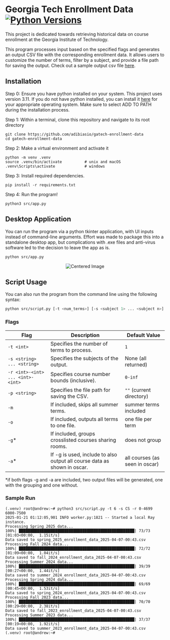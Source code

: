 # Georgia Tech Enrollment Data [![Python Versions](https://img.shields.io/badge/python-3.11-blue)]()

This project is dedicated towards retrieving historical data on course enrollment at the Georgia Institute of Technology.

This program processes input based on the specified flags and generates an output CSV file with the corresponding enrollment data. It allows users to customize the number of terms, filter by a subject, and provide a file path for saving the output. Check out a sample output csv file [here](data/(sample%20output)%20fall_2025_enrollment_data_2025-04-20-1815.csv).

## Installation
Step 0: Ensure you have python installed on your system. This project uses version 3.11. If you do not have python installed, you can install it [here](https://www.python.org/downloads/release/python-3110/) for your appropriate operating system. Make sure to select ADD TO PATH during the installation process.

Step 1: Within a terminal, clone this repository and navigate to its root directory
```
git clone https://github.com/adibiasio/gatech-enrollment-data
cd gatech-enrollment-data
```

Step 2: Make a virtual environment and activate it
```
python -m venv .venv
source .venv/bin/activate          # unix and macOS
.venv\Scripts\activate             # windows
```

Step 3: Install required dependencies.
```
pip install -r requirements.txt
```

Step 4: Run the program!
```
python3 src/app.py
```

## Desktop Application
You can run the program via a python tkinter application, with UI inputs instead of command-line arguments.
Effort was made to package this into a standalone desktop app, but complications with .exe files and anti-virus
software led to the decision to leave the app as is.

```
python src/app.py
```

<div align="center">
  <img src="https://github.com/user-attachments/assets/cec52eda-2c27-46f4-9743-59a84e77182a" alt="Centered Image">
</div>

## Script Usage

You can also run the program from the command line using the following syntax:

```bash
python src/script.py [-t <num_terms>] [-s <subject 1> ... <subject n>] [-r <lower>-<upper> ... <lower>-<upper>] [-p <filepath>] [-m] [-o] [-a] [-g]
```

### Flags

| Flag          | Description                                                               | Default Value                  |
|---------------|---------------------------------------------------                        |----------------------------    |
| `-t <int>`    | Specifies the number of terms to process.                                 | `1`                            |
| `-s <string> ... <string>` | Specifies the subjects of the output.                        | None (all returned)            |
| `-r <int>-<int> ... <int>-<int>` | Specifies course number bounds (inclusive).            | `0-inf`                        |
| `-p <string>` | Specifies the file path for saving the CSV.                               | `""` (current directory)       |
| `-m`          | If included, skips all summer terms.                                      | summer terms included          |
| `-o`          | If included, outputs all terms to one file.                               | one file per term              |
| `-g`*          | If included, groups crosslisted courses sharing rooms.                   | does not group                 |
| `-a`*          | If -g is used, include to also output all course data as shown in oscar. | all courses (as seen in oscar) |

*if both flags -g and -a are included, two output files will be generated, one with the grouping and one without.

### Sample Run
```
(.venv) root@andrew:~# python3 src/script.py -t 6 -s CS -r 0-4699 6000-7500
2025-01-21 01:12:05,901 INFO worker.py:1821 -- Started a local Ray instance.
Processing Spring 2025 data...
100%| ███████████████████████████████████████████████████| 73/73 [01:03<00:00,  1.15it/s]
Data saved to spring_2025_enrollment_data_2025-04-07-00:43.csv
Processing Fall 2024 data...
100%| ███████████████████████████████████████████████████| 72/72 [01:09<00:00,  1.04it/s]
Data saved to fall_2024_enrollment_data_2025-04-07-00:43.csv
Processing Summer 2024 data...
100%| ███████████████████████████████████████████████████| 39/39 [00:27<00:00,  1.44it/s]
Data saved to summer_2024_enrollment_data_2025-04-07-00:43.csv
Processing Spring 2024 data...
100%| ███████████████████████████████████████████████████| 69/69 [00:45<00:00,  1.53it/s]
Data saved to spring_2024_enrollment_data_2025-04-07-00:43.csv
Processing Fall 2023 data...
100%| ███████████████████████████████████████████████████| 70/70 [00:29<00:00,  2.38it/s]
Data saved to fall_2023_enrollment_data_2025-04-07-00:43.csv
Processing Summer 2023 data...
100%| ███████████████████████████████████████████████████| 37/37 [00:19<00:00,  1.92it/s]
Data saved to summer_2023_enrollment_data_2025-04-07-00:43.csv
(.venv) root@andrew:~#
```

